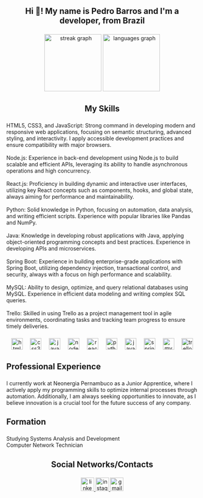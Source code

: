 <h2 align="center">Hi 👋! My name is Pedro Barros and I'm a developer, from Brazil</h2>

###

<div align="center">
  <img src="https://streak-stats.demolab.com?user=pedrin04x&locale=en&mode=daily&theme=dracula&hide_border=false&border_radius=5" height="150" alt="streak graph"  />
  <img src="https://github-readme-stats.vercel.app/api/top-langs?username=pedrin04x&locale=en&hide_title=false&layout=compact&card_width=320&langs_count=5&theme=dracula&hide_border=false" height="150" alt="languages graph"  />
</div>

###

<h2 align="center">My Skills</h2>

###

<p align="left">HTML5, CSS3, and JavaScript: Strong command in developing modern and responsive web applications, focusing on semantic structuring, advanced styling, and interactivity. I apply accessible development practices and ensure compatibility with major browsers.<br><br>Node.js: Experience in back-end development using Node.js to build scalable and efficient APIs, leveraging its ability to handle asynchronous operations and high concurrency.<br><br>React.js: Proficiency in building dynamic and interactive user interfaces, utilizing key React concepts such as components, hooks, and global state, always aiming for performance and maintainability.<br><br>Python: Solid knowledge in Python, focusing on automation, data analysis, and writing efficient scripts. Experience with popular libraries like Pandas and NumPy.<br><br>Java: Knowledge in developing robust applications with Java, applying object-oriented programming concepts and best practices. Experience in developing APIs and microservices.<br><br>Spring Boot: Experience in building enterprise-grade applications with Spring Boot, utilizing dependency injection, transactional control, and security, always with a focus on high performance and scalability.<br><br>MySQL: Ability to design, optimize, and query relational databases using MySQL. Experience in efficient data modeling and writing complex SQL queries.<br><br>Trello: Skilled in using Trello as a project management tool in agile environments, coordinating tasks and tracking team progress to ensure timely deliveries.</p>

###

<div align="center">
  <img src="https://cdn.jsdelivr.net/gh/devicons/devicon/icons/html5/html5-original.svg" height="30" alt="html5 logo"  />
  <img width="12" />
  <img src="https://cdn.jsdelivr.net/gh/devicons/devicon/icons/css3/css3-original.svg" height="30" alt="css3 logo"  />
  <img width="12" />
  <img src="https://cdn.jsdelivr.net/gh/devicons/devicon/icons/javascript/javascript-original.svg" height="30" alt="javascript logo"  />
  <img width="12" />
  <img src="https://cdn.jsdelivr.net/gh/devicons/devicon/icons/nodejs/nodejs-original-wordmark.svg" height="30" alt="nodejs logo"  />
  <img width="12" />
  <img src="https://cdn.jsdelivr.net/gh/devicons/devicon/icons/react/react-original.svg" height="30" alt="react logo"  />
  <img width="12" />
  <img src="https://cdn.jsdelivr.net/gh/devicons/devicon/icons/python/python-original.svg" height="30" alt="python logo"  />
  <img width="12" />
  <img src="https://cdn.jsdelivr.net/gh/devicons/devicon/icons/java/java-original.svg" height="30" alt="java logo"  />
  <img width="12" />
  <img src="https://cdn.jsdelivr.net/gh/devicons/devicon/icons/spring/spring-original.svg" height="30" alt="spring logo"  />
  <img width="12" />
  <img src="https://cdn.jsdelivr.net/gh/devicons/devicon/icons/mysql/mysql-original.svg" height="30" alt="mysql logo"  />
  <img width="12" />
  <img src="https://cdn.jsdelivr.net/gh/devicons/devicon/icons/trello/trello-plain.svg" height="30" alt="trello logo"  />
</div>

###

<h2 align="left">Professional Experience</h2>

###

<p align="left">I currently work at Neonergia Pernambuco as a Junior Apprentice, where I actively apply my programming skills to optimize internal processes through automation. Additionally, I am always seeking opportunities to innovate, as I believe innovation is a crucial tool for the future success of any company.</p>

###

<h2 align="left">Formation</h2>

###

<p align="left">Studying Systems Analysis and Development<br>Computer Network Technician</p>

###

<h2 align="center">Social Networks/Contacts</h2>

###

<div align="center">
  <a href="https://www.linkedin.com/in/pedro-barros-39996419b/" target="_blank">
    <img src="https://img.shields.io/static/v1?message=LinkedIn&logo=linkedin&label=&color=0077B5&logoColor=white&labelColor=&style=for-the-badge" height="35" alt="linkedin logo"  />
  </a>
  <a href="https://www.instagram.com/pedriin_rb/" target="_blank">
    <img src="https://img.shields.io/static/v1?message=Instagram&logo=instagram&label=&color=E4405F&logoColor=white&labelColor=&style=for-the-badge" height="35" alt="instagram logo"  />
  </a>
  <img src="https://img.shields.io/static/v1?message=Gmail&logo=gmail&label=&color=D14836&logoColor=white&labelColor=&style=for-the-badge" height="35" alt="gmail logo"  />
</div>

###
